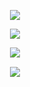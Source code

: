 <p align="center">
  <img width="auto" height="auto" src="https://telegra.ph/file/82537b3a407f57664a078.jpg">
</p>

<p align="center">
  <img width="auto" height="auto" src="https://github-readme-stats.vercel.app/api?username=nixy-pro&show_icons=true&theme=chartreuse-dark&locale=id">
</p>

<div align="center">
  <img width="auto" height="auto" src="https://github-readme-stats.vercel.app/api/top-langs/?username=nixy-pro&layout=compact&theme=chartreuse-dark">
</div>
</p>

<div align="center" style="margin-top: 3%;">
  <img width="auto" height="auto" src='https://github-profile-trophy.vercel.app/?username=nixy-pro&theme=monokai&row=1&column=5&no-frame=true'>
</div>
